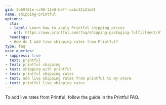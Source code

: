 ```yaml
---
gid: 3bb9f81e-cc90-11e8-beff-acbc32a21e3f
name: shipping-printful
options:
  cta:
  - label: Learn how to apply Printful shipping prices
    url: https://www.printful.com/faq/shipping-packaging-fulfillment/47-how-do-i-automatically-apply-printful-shipping-prices-to-my-shopify-store-
  headings:
  - How do I add live shipping rates from Printful?
type: faq
user_queries:
- suppress: true
  text: printful
- text: printful shipping
- text: shipping with printful
- text: printful shipping rates
- text: add live shipping rates from printful to my store
- text: printful live shipping rates
---
```


To add live rates from Printful, follow the guide in the Printful FAQ.
